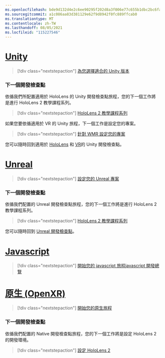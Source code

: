 ```yaml
---
ms.openlocfilehash: bde9d132d4e2c6ee90295f202d8a3f006e77c655b1dbc2bc6fa9da1aed9d6e33
ms.sourcegitcommit: a1c086aa83d381129e62f9d8942f0fc889ffcab0
ms.translationtype: MT
ms.contentlocale: zh-TW
ms.lasthandoff: 08/05/2021
ms.locfileid: "115227546"
---
```

# <a name="unity"></a>[Unity](#tab/unity)

> [!div class="nextstepaction"]
> [為您選擇適合的 Unity 版本](../unity/choosing-unity-version.md)

### <a name="next-development-checkpoint"></a>下一個開發檢查點

依循我們所配置適用於 HoloLens 的 Unity 開發檢查點旅程，您的下一個工作將是進行 HoloLens 2 教學課程系列。

> [!div class="nextstepaction"]
> [HoloLens 2 教學課程系列](../unity/tutorials/mr-learning-base-01.md)

如果您要依循適用於 VR 的 Unity 旅程，下一個工作是設定您的專案。

> [!div class="nextstepaction"]
> [針對 WMR 設定您的專案](../unity/configure-unity-project.md)

您可以隨時回到適用於 [HoloLens](../unity/unity-development-overview.md#1-getting-started) 和 [VR](../unity/unity-development-wmr-overview.md#1-getting-started)的 Unity 開發檢查點。

# <a name="unreal"></a>[Unreal](#tab/unreal)

> [!div class="nextstepaction"]
> [設定您的 Unreal 專案](../unreal/unreal-project-setup.md)

### <a name="next-development-checkpoint"></a>下一個開發檢查點

依循我們配置的 Unreal 開發檢查點旅程，您的下一個工作將是進行 HoloLens 2 教學課程系列。

> [!div class="nextstepaction"]
> [HoloLens 2 教學課程系列](../unreal/tutorials/unreal-uxt-ch1.md)

您可以隨時回到 [Unreal 開發檢查點](../unreal/unreal-development-overview.md#1-getting-started)。

# <a name="javascript"></a>[Javascript](#tab/javascript)

> [!div class="nextstepaction"]
> [開始您的 javascript 旅程](../native/directx-development-overview.md)[javascript 開發總覽](../javascript/javascript-development-overview.md) 

# <a name="native-openxr"></a>[原生 (OpenXR)](#tab/native)

> [!div class="nextstepaction"]
> [開始您的原生旅程](../native/directx-development-overview.md)

### <a name="next-development-checkpoint"></a>下一個開發檢查點

依循我們配置的 Native 開發檢查點旅程，您的下一個工作將是設定 HoloLens 2 的開發環境。

> [!div class="nextstepaction"]
> [設定 HoloLens 2](../native/openxr-getting-started.md#getting-started-with-openxr-for-hololens-2)